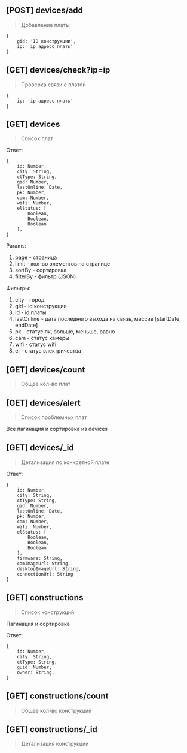 ## [POST] devices/add

>Добавление платы

```
{
    gid: 'ID конструкции',
    ip: 'ip адресс платы'
}
```

## [GET] devices/check?ip=ip

>Проверка связи с платой

```
{
    ip: 'ip адресс платы'
}
```

## [GET] devices

>Список плат

Ответ:
```
{
    id: Number,
    city: String,
    ctType: String,
    gid: Number,
    lastOnline: Date,
    pk: Number,
    cam: Number,
    wifi: Number,
    elStatus: [
        Boolean,
        Boolean,
        Boolean
    ],
}
```

Params:
1. page - страница
2. limit - кол-во элементов на странице
3. sortBy - сортировка
4. filterBy - фильтр (JSON)

Фильтры:
1. city - город
2. gid - id конструкции
3. id - id платы
4. lastOnline - дата последнего выхода на связь, массив [startDate, endDate]
5. pk - статус пк, больше, меньше, равно
6. cam - статус камеры
7. wifi - статус wifi
8. el - статус электричества

## [GET] devices/count

> Общее кол-во плат

## [GET] devices/alert

> Список проблемных плат

Все пагинация и сортировка из devices

## [GET] devices/_id

> Детализация по конкретной плате

Ответ:

```
{
    id: Number,
    city: String,
    ctType: String,
    gid: Number,
    lastOnline: Date,
    pk: Number,
    cam: Number,
    wifi: Number,
    elStatus: [
        Boolean,
        Boolean,
        Boolean
    ],
    firmware: String,
    camImageUrl: String,
    desktopImageUrl: String,
    connectionUrl: String
}
```

## [GET] constructions

> Список конструкций

Пагинация и сортировка

Ответ:
```
{
    id: Number,
    city: String,
    ctType: String,
    guid: Number,
    owner: String,
}
```

## [GET] constructions/count

> Общее кол-во конструкций

## [GET] constructions/_id

> Детализация конструкции
